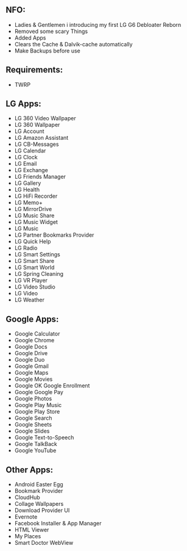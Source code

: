 ## NFO:
* Ladies & Gentlemen i introducing my first LG G6 Debloater Reborn
* Removed some scary Things
* Added Apps
* Clears the Cache & Dalvik-cache automatically
* Make Backups before use


## Requirements:
* TWRP


## LG Apps:
* LG 360 Video Wallpaper
* LG 360 Wallpaper
* LG Account
* LG Amazon Assistant
* LG CB-Messages
* LG Calendar
* LG Clock
* LG Email
* LG Exchange
* LG Friends Manager
* LG Gallery
* LG Health
* LG HiFi Recorder
* LG Memo+
* LG MirrorDrive
* LG Music Share
* LG Music Widget
* LG Music
* LG Partner Bookmarks Provider
* LG Quick Help
* LG Radio
* LG Smart Settings
* LG Smart Share
* LG Smart World
* LG Spring Cleaning
* LG VR Player
* LG Video Studio
* LG Video
* LG Weather


## Google Apps:
* Google Calculator
* Google Chrome
* Google Docs
* Google Drive
* Google Duo
* Google Gmail
* Google Maps
* Google Movies
* Google OK Google Enrollment
* Google Google Pay
* Google Photos
* Google Play Music
* Google Play Store
* Google Search
* Google Sheets
* Google Slides
* Google Text-to-Speech
* Google TalkBack
* Google YouTube


## Other Apps:
* Android Easter Egg
* Bookmark Provider
* CloudHub
* Collage Wallpapers
* Download Provider UI
* Evernote
* Facebook Installer & App Manager
* HTML Viewer
* My Places
* Smart Doctor WebView
